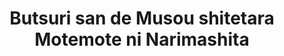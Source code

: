--- 
title: "Butsuri san de Musou shitetara Motemote ni Narimashita"
publishdate: "2019-8-22T16:48:46+02:00"
src: "https://365manga.net/manga/butsuri-san-de-musou-shitetara-motemote-ni-narimashita"
image: "https://data.365manga.net/images/thumbnails/6444-butsuri-san-de-musou-shitetara-motemote-ni-narimashita.jpg"
description: "His harem consists of demi-human girls?! I, who was forced to withdraw from my world, to learn magic with an alchemist. While learning, I come upon a moment that only with my eyes could make any girl fall in love."
---